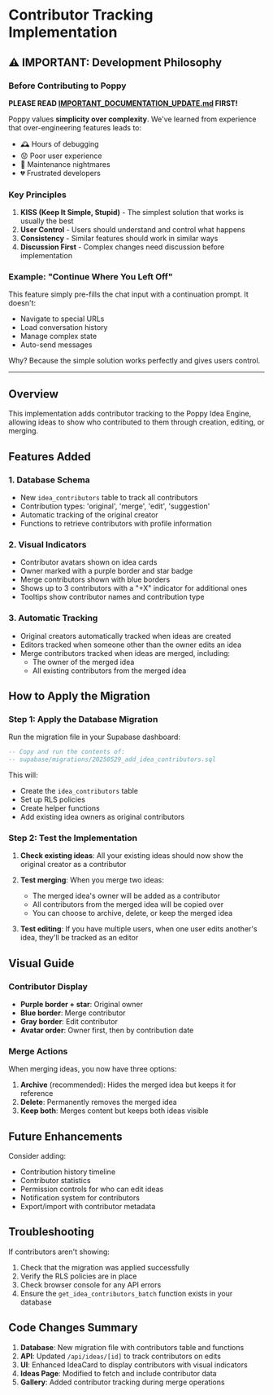 # Contributor Tracking Implementation

## ⚠️ IMPORTANT: Development Philosophy

### Before Contributing to Poppy

**PLEASE READ [IMPORTANT_DOCUMENTATION_UPDATE.md](./IMPORTANT_DOCUMENTATION_UPDATE.md) FIRST!**

Poppy values **simplicity over complexity**. We've learned from experience that over-engineering features leads to:
- 🕰️ Hours of debugging
- 😟 Poor user experience
- 🔧 Maintenance nightmares
- 💔 Frustrated developers

### Key Principles
1. **KISS (Keep It Simple, Stupid)** - The simplest solution that works is usually the best
2. **User Control** - Users should understand and control what happens
3. **Consistency** - Similar features should work in similar ways
4. **Discussion First** - Complex changes need discussion before implementation

### Example: "Continue Where You Left Off"
This feature simply pre-fills the chat input with a continuation prompt. It doesn't:
- Navigate to special URLs
- Load conversation history
- Manage complex state
- Auto-send messages

Why? Because the simple solution works perfectly and gives users control.

---

## Overview
This implementation adds contributor tracking to the Poppy Idea Engine, allowing ideas to show who contributed to them through creation, editing, or merging.

## Features Added

### 1. Database Schema
- New `idea_contributors` table to track all contributors
- Contribution types: 'original', 'merge', 'edit', 'suggestion'
- Automatic tracking of the original creator
- Functions to retrieve contributors with profile information

### 2. Visual Indicators
- Contributor avatars shown on idea cards
- Owner marked with a purple border and star badge
- Merge contributors shown with blue borders
- Shows up to 3 contributors with a "+X" indicator for additional ones
- Tooltips show contributor names and contribution type

### 3. Automatic Tracking
- Original creators automatically tracked when ideas are created
- Editors tracked when someone other than the owner edits an idea
- Merge contributors tracked when ideas are merged, including:
  - The owner of the merged idea
  - All existing contributors from the merged idea

## How to Apply the Migration

### Step 1: Apply the Database Migration
Run the migration file in your Supabase dashboard:

```sql
-- Copy and run the contents of:
-- supabase/migrations/20250529_add_idea_contributors.sql
```

This will:
- Create the `idea_contributors` table
- Set up RLS policies
- Create helper functions
- Add existing idea owners as original contributors

### Step 2: Test the Implementation

1. **Check existing ideas**: All your existing ideas should now show the original creator as a contributor

2. **Test merging**: When you merge two ideas:
   - The merged idea's owner will be added as a contributor
   - All contributors from the merged idea will be copied over
   - You can choose to archive, delete, or keep the merged idea

3. **Test editing**: If you have multiple users, when one user edits another's idea, they'll be tracked as an editor

## Visual Guide

### Contributor Display
- **Purple border + star**: Original owner
- **Blue border**: Merge contributor
- **Gray border**: Edit contributor
- **Avatar order**: Owner first, then by contribution date

### Merge Actions
When merging ideas, you now have three options:
1. **Archive** (recommended): Hides the merged idea but keeps it for reference
2. **Delete**: Permanently removes the merged idea
3. **Keep both**: Merges content but keeps both ideas visible

## Future Enhancements

Consider adding:
- Contribution history timeline
- Contributor statistics
- Permission controls for who can edit ideas
- Notification system for contributors
- Export/import with contributor metadata

## Troubleshooting

If contributors aren't showing:
1. Check that the migration was applied successfully
2. Verify the RLS policies are in place
3. Check browser console for any API errors
4. Ensure the `get_idea_contributors_batch` function exists in your database

## Code Changes Summary

1. **Database**: New migration file with contributors table and functions
2. **API**: Updated `/api/ideas/[id]` to track contributors on edits
3. **UI**: Enhanced IdeaCard to display contributors with visual indicators
4. **Ideas Page**: Modified to fetch and include contributor data
5. **Gallery**: Added contributor tracking during merge operations
